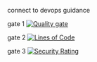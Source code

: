 connect to devops guidance

 gate 1
 [![Quality gate](http://ubuntu2304.southeastasia.cloudapp.azure.com:9000/api/project_badges/quality_gate?project=dotnet2-scan&token=sqb_655493d54563db167004f60a579eacf126ffb83d)](http://ubuntu2304.southeastasia.cloudapp.azure.com:9000/dashboard?id=dotnet2-scan)

 gate 2
 [![Lines of Code](http://ubuntu2304.southeastasia.cloudapp.azure.com:9000/api/project_badges/measure?project=dotnet2-scan&metric=ncloc&token=sqb_655493d54563db167004f60a579eacf126ffb83d)](http://ubuntu2304.southeastasia.cloudapp.azure.com:9000/dashboard?id=dotnet2-scan)

 gate 3
 [![Security Rating](http://ubuntu2304.southeastasia.cloudapp.azure.com:9000/api/project_badges/measure?project=dotnet2-scan&metric=security_rating&token=sqb_655493d54563db167004f60a579eacf126ffb83d)](http://ubuntu2304.southeastasia.cloudapp.azure.com:9000/dashboard?id=dotnet2-scan)
